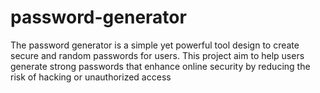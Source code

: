 # password-generator
The password generator is a simple yet powerful tool design to create secure and random passwords for users. This project aim to help users generate strong passwords that enhance online security by reducing the risk of hacking or unauthorized access
